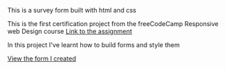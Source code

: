 This is a survey form built with html and css

This is the first certification project from the freeCodeCamp Responsive web Design course
[Link to the assignment](https://www.freecodecamp.org/learn/2022/responsive-web-design/build-a-survey-form-project/build-a-survey-form)

In this project I've learnt how to build forms and style them

[View the form I created](https://tgithinji.github.io/freecodecamp-form/)